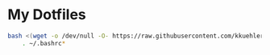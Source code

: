 # My Dotfiles

```bash
bash <(wget -o /dev/null -O- https://raw.githubusercontent.com/kkuehler/dotfiles/master/get.sh) && \
    . ~/.bashrc*
```
